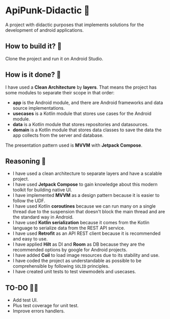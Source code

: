# ApiPunk-Didactic 🍺
A project with didactic purposes that implements solutions for the development of android applications.

## How to build it? 🔧
Clone the project and run it on Android Studio.

## How is it done? 👷
I have used a **Clean Architecture** by **layers**. That means the project has some modules to separate their scope in that order:
- **app** is the Android module, and there are Android frameworks and data source implementations.
- **usecases** is a Kotlin module that stores use cases for the Android module.
- **data** is a Kotlin module that stores repositories and datasources.
- **domain** is a Kotlin module that stores data classes to save the data the app collects from the server and database.

The presentation pattern used is **MVVM** with **Jetpack Compose**.

## Reasoning 🤔
- I have used a clean architecture to separate layers and have a scalable project.
- I have used **Jetpack Compose** to gain knowledge about this modern toolkit for building native UI.
- I have implemented **MVVM** as a design pattern because it is easier to follow the UDF.
- I have used Kotlin **coroutines** because we can run many on a single thread due to the suspension that doesn't block the main thread and are the standard way in Android.
- I have used **Kotlin serialization** because it comes from the Kotlin language to serialize data from the REST API service.
- I have used **Retrofit** as an API REST client because it is recommended and easy to use.
- I have applied **Hilt** as DI and **Room** as DB because they are the recommended options by google for Android projects.
- I have added **Coil** to load image resources due to its stability and use.
- I have coded the project as understandable as possible to be comprehensible by following `SOLID` principles.
- I have created unit tests to test viewmodels and usecases.

## TO-DO 👨‍🔧
- Add test UI.
- Plus test coverage for unit test.
- Improve errors handlers.
